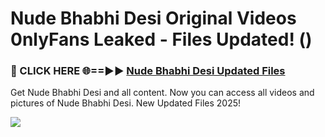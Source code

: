 # Nude Bhabhi Desi Original Videos 0nlyFans Leaked - Files Updated! ()

<h3>🔴 CLICK HERE 🌐==►► <a href="https://tinyurl.com/2p9ay9w9" rel="nofollow">Nude Bhabhi Desi Updated Files</a></h3>

Get Nude Bhabhi Desi and all content. Now you can access all videos and pictures of Nude Bhabhi Desi. New Updated Files 2025!

[![](https://i.imgur.com/KQgVmj3.gif)](https://tinyurl.com/2p9ay9w9)
